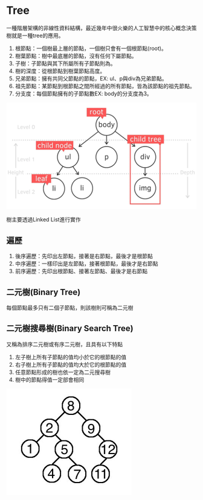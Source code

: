 # Tree

一種階層架構的非線性資料結構，最近幾年中很火樂的人工智慧中的核心概念決策樹就是一種tree的應用。

1. 根節點：一個樹最上層的節點，一個樹只會有一個根節點(root)。
2. 樹葉節點：樹中最底層的節點，沒有任何下屬節點。
3. 子樹：子節點與其下所屬所有子節點則為。
4. 樹的深度：從根節點到樹葉節點高度。
5. 兄弟節點：擁有共同父節點的節點，EX: ul、p與div為兄弟節點。
6. 祖先節點：某節點到根節點之間所經過的所有節點，皆為該節點的祖先節點。
7. 分支度：每個節點擁有的子節點數EX: body的分支度為3。

![tree](../assets/tree.png)

樹主要透過Linked List進行實作

## 遍歷

1. 後序遍歷：先印出左節點，接著是右節點，最後才是根節點
2. 中序遍歷：一樣印出是左節點，接著根節點，最後才是右節點
3. 前序遍歷：先印出根節點、接著左節點、最後才是右節點

## 二元樹(Binary Tree)

每個節點最多只有二個子節點，則該樹則可稱為二元樹

## 二元樹搜尋樹(Binary Search Tree)

又稱為排序二元樹或有序二元樹，且具有以下特點

1. 左子樹上所有子節點的值均小於它的根節點的值
2. 右子樹上所有子節點的值均大於它的根節點的值
3. 任意節點形成的樹也依一定為二元搜尋樹
4. 樹中的節點得值一定部會相同

![Binary Search Tree](../assets/binary_search_tree.jpeg)